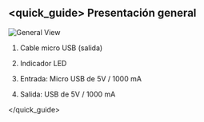 ## <quick_guide> Presentación general

![General View](http://static.energysistem.com/images/manuals/42006/55ae4c0319658.jpg)

1. Cable micro USB (salida)

2. Indicador LED

3. Entrada: Micro USB de 5V / 1000 mA

4. Salida: USB de 5V / 1000 mA

</quick_guide>
